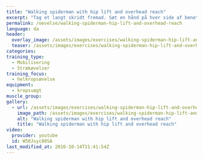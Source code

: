 ```yaml
---
title: "Walking spiderman with hip lift and overhead reach"
excerpt: "Tag et langt skridt fremad. Sæt en hånd på hver side af benet. Løft hoften op med så strakte ben som muligt, mens du holder hænderne i jorden. Sæt knæet ned på jorden igen. Ræk efter loftet med den inderste arm, mens du kigger efter hånden. Rejs dig igen."
permalink: /oevelse/walking-spiderman-hip-lift-and-overhead-reach
language: da
header:
  overlay_image: /assets/images/exercises/walking-spiderman-hip-lift-and-overhead-reach-0.jpg
  teaser: /assets/images/exercises/walking-spiderman-hip-lift-and-overhead-reach-0.jpg
categories:
training_type: 
  - Mobilisering
  - Strækøvelser
training_focus: 
  - helkropsøvelse
equipment:
  - kropsvægt
muscle_group:
gallery:
  - url: /assets/images/exercises/walking-spiderman-hip-lift-and-overhead-reach-0.jpg
    image_path: /assets/images/exercises/walking-spiderman-hip-lift-and-overhead-reach-0.jpg
    alt: "Walking spiderman with hip lift and overhead reach"
    title: "Walking spiderman with hip lift and overhead reach"
video:
  provider: youtube
  id: W50Jsyc80SA
last_modified_at: 2016-10-14T11:41:54Z
---
```



